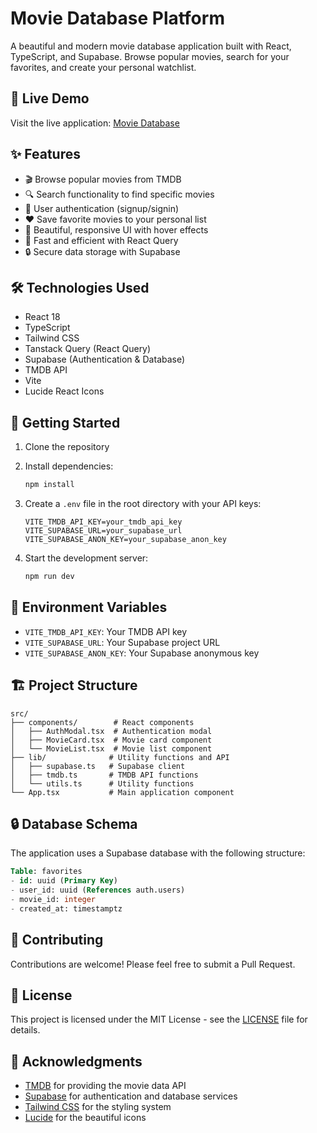 # Movie Database Platform

A beautiful and modern movie database application built with React, TypeScript, and Supabase. Browse popular movies, search for your favorites, and create your personal watchlist.


## 🌟 Live Demo

Visit the live application: [Movie Database](https://elegant-alpaca-16fd99.netlify.app/)

## ✨ Features

- 🎬 Browse popular movies from TMDB
- 🔍 Search functionality to find specific movies
- 👤 User authentication (signup/signin)
- ❤️ Save favorite movies to your personal list
- 🎨 Beautiful, responsive UI with hover effects
- 🚀 Fast and efficient with React Query
- 🔒 Secure data storage with Supabase

## 🛠️ Technologies Used

- React 18
- TypeScript
- Tailwind CSS
- Tanstack Query (React Query)
- Supabase (Authentication & Database)
- TMDB API
- Vite
- Lucide React Icons

## 🚀 Getting Started

1. Clone the repository
2. Install dependencies:
   ```bash
   npm install
   ```

3. Create a `.env` file in the root directory with your API keys:
   ```env
   VITE_TMDB_API_KEY=your_tmdb_api_key
   VITE_SUPABASE_URL=your_supabase_url
   VITE_SUPABASE_ANON_KEY=your_supabase_anon_key
   ```

4. Start the development server:
   ```bash
   npm run dev
   ```

## 📝 Environment Variables

- `VITE_TMDB_API_KEY`: Your TMDB API key
- `VITE_SUPABASE_URL`: Your Supabase project URL
- `VITE_SUPABASE_ANON_KEY`: Your Supabase anonymous key

## 🏗️ Project Structure

```
src/
├── components/        # React components
│   ├── AuthModal.tsx  # Authentication modal
│   ├── MovieCard.tsx  # Movie card component
│   └── MovieList.tsx  # Movie list component
├── lib/              # Utility functions and API
│   ├── supabase.ts   # Supabase client
│   ├── tmdb.ts       # TMDB API functions
│   └── utils.ts      # Utility functions
└── App.tsx           # Main application component
```

## 🔒 Database Schema

The application uses a Supabase database with the following structure:

```sql
Table: favorites
- id: uuid (Primary Key)
- user_id: uuid (References auth.users)
- movie_id: integer
- created_at: timestamptz
```

## 🤝 Contributing

Contributions are welcome! Please feel free to submit a Pull Request.

## 📄 License

This project is licensed under the MIT License - see the [LICENSE](LICENSE) file for details.

## 🙏 Acknowledgments

- [TMDB](https://www.themoviedb.org/) for providing the movie data API
- [Supabase](https://supabase.com/) for authentication and database services
- [Tailwind CSS](https://tailwindcss.com/) for the styling system
- [Lucide](https://lucide.dev/) for the beautiful icons